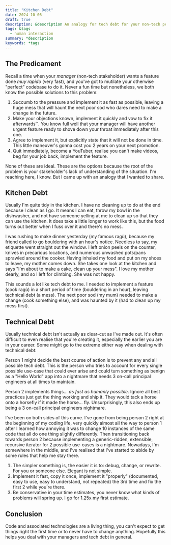 ```yaml
---
title: "Kitchen Debt"
date: 2024-10-05
draft: true
description: &description An analogy for tech debt for your non-tech peers.
tags: &tags
  - human interaction
summary: *description
keywords: *tags
---
```

## The Predicament

Recall a time when your _manager_ (non-tech stakeholder) wants a feature done _muy rapido_ (very fast), and you've got to mutilate your otherwise "perfect" codebase to do it. Never a fun time but nonetheless, we both know the possible solutions to this problem:

1. Succumb to the pressure and implement it as fast as possible, leaving a huge mess that will haunt the next poor sod who dares need to make a change in the future.
2. Make your objections known, implement it quickly and vow to fix it afterwards&trade;. You know full well that your manager will have another urgent feature ready to shove down your throat immediately after this one.
3. Agree to implement it, but explicitly state that it will not be done in time. This little maneuver's gonna cost you 2 years on your next promotion.
4. Quit immediately, become a YouTuber, realise you can't make videos, beg for your job back, implement the feature.

None of these are ideal. These are the options because the root of the problem is your stakeholder's lack of understanding of the situation. I'm reaching here, I know. But I came up with an analogy that I wanted to share.

## Kitchen Debt

Usually I'm quite tidy in the kitchen. I have no cleaning up to do at the end because I clean as I go. It means I can eat, throw my bowl in the dishwasher, and not have someone yelling at me to clean up so that they can use the kitchen. It does take a little longer to work like this, but the food turns out better when I fuss over it and there's no mess.

I was rushing to make dinner yesterday (my famous ragù), because my friend called to go bouldering with an hour's notice. Needless to say, my etiquette went straight out the window. I left onion peels on the counter, knives in precarious locations, and numerous unwashed pots/pans sprawled around the cooker. Having inhaled my food and put on my shoes to leave, my mother comes down. She takes one look at the kitchen and says "I'm about to make a cake, clean up your mess". I love my mother dearly, and so I left for climbing. She was not happy.

This sounds a lot like tech debt to me. I needed to implement a feature (cook ragù) in a short period of time (bouldering in an hour), leaving technical debt (a mess). The next poor sod (my mum) needed to make a change (cook something else), and was haunted by it (had to clean up my mess first).

## Technical Debt

Usually technical debt isn't actually as clear-cut as I've made out. It's often difficult to even realise that you're creating it, especially the earlier you are in your career. Some might go to the extreme either way when dealing with technical debt:

Person 1 might decide the best course of action is to prevent any and all possible tech debt. This is the person who tries to account for every single possible use-case that could ever arise and could turn something as benign as a "Hello World" app into a nightmare that needs 3 on-call principal engineers at all times to maintain.

Person 2 implements things... _as fast as humanly possible_. Ignore all best practices just get the thing working and ship it. They would tack a horse onto a horsefly if it made the horse... fly. Unsurprisingly, this also ends up being a 3 on-call principal engineers nightmare.

I've been on both sides of this curve. I've gone from being person 2 right at the beginning of my coding life, very quickly almost all the way to person 1 after I learned how annoying it was to change 10 instances of the same code that all do one thing slightly differently. Then transitioning back towards person 2 because implementing a generic-ridden, extensible, recursive iterator for 2 possible use-cases is a nightmare. Nowadays, I'm somewhere in the middle, and I've realised that I've started to abide by some rules that help me stay there.

1. The simpler something is, the easier it is to: debug, change, or rewrite. For you or someone else. Elegant is not simple.
2. Implement it fast, copy it once, implement it "properly" (documented, easy to use, easy to understand, not repeated) the 3rd time and fix the first 2 while you're there.
3. Be conservative in your time estimates, you never know what kinds of problems will spring up. I go for 1.25x my first estimate.

## Conclusion

Code and associated technologies are a living thing, you can't expect to get things right the first time or to never have to change anything. Hopefully this helps you deal with your managers and tech debt in general.
